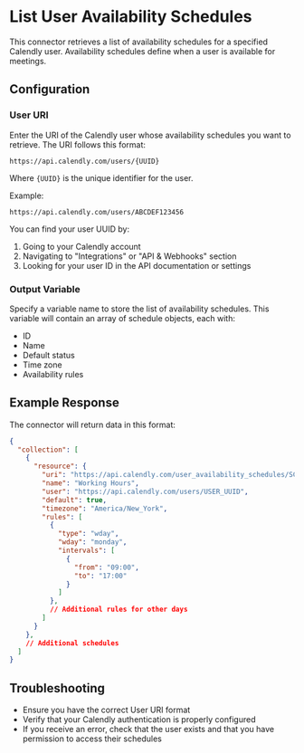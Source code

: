 # List User Availability Schedules

This connector retrieves a list of availability schedules for a specified Calendly user. Availability schedules define when a user is available for meetings.

## Configuration

### User URI
Enter the URI of the Calendly user whose availability schedules you want to retrieve. The URI follows this format:
```
https://api.calendly.com/users/{UUID}
```

Where `{UUID}` is the unique identifier for the user.

Example:
```
https://api.calendly.com/users/ABCDEF123456
```

You can find your user UUID by:
1. Going to your Calendly account
2. Navigating to "Integrations" or "API & Webhooks" section
3. Looking for your user ID in the API documentation or settings

### Output Variable
Specify a variable name to store the list of availability schedules. This variable will contain an array of schedule objects, each with:
- ID
- Name
- Default status
- Time zone
- Availability rules

## Example Response

The connector will return data in this format:

```json
{
  "collection": [
    {
      "resource": {
        "uri": "https://api.calendly.com/user_availability_schedules/SCHEDULE_UUID",
        "name": "Working Hours",
        "user": "https://api.calendly.com/users/USER_UUID",
        "default": true,
        "timezone": "America/New_York",
        "rules": [
          {
            "type": "wday",
            "wday": "monday",
            "intervals": [
              {
                "from": "09:00",
                "to": "17:00"
              }
            ]
          },
          // Additional rules for other days
        ]
      }
    },
    // Additional schedules
  ]
}
```

## Troubleshooting

- Ensure you have the correct User URI format
- Verify that your Calendly authentication is properly configured
- If you receive an error, check that the user exists and that you have permission to access their schedules